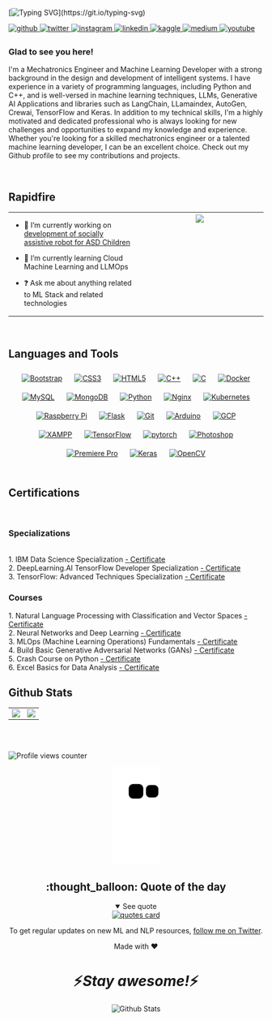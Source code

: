 [![Typing SVG](https://readme-typing-svg.demolab.com?font=Fira+Code&pause=1000&color=F7F7F7&width=435&lines=Hey+%F0%9F%91%8B%2C+I'm+Safiullah+Rahu!)](https://git.io/typing-svg)



<a href="https://github.com/Safiullah-Rahu" target="_blank">
<img src=https://img.shields.io/badge/github-%2324292e.svg?&style=for-the-badge&logo=github&logoColor=white alt=github style="margin-bottom: 5px;" />
</a>
<a href="https://twitter.com/safiullah_rahu" target="_blank">
<img src=https://img.shields.io/badge/twitter-%2300acee.svg?&style=for-the-badge&logo=twitter&logoColor=white alt=twitter style="margin-bottom: 5px;" />
</a>
<a href="https://instagram.com/safiullahrahu" target="_blank">
<img src=https://img.shields.io/badge/instagram-%23000000.svg?&style=for-the-badge&logo=instagram&logoColor=white alt=instagram style="margin-bottom: 5px;" />
</a>
<a href="https://linkedin.com/in/safiullahrahu" target="_blank">
<img src=https://img.shields.io/badge/linkedin-%231E77B5.svg?&style=for-the-badge&logo=linkedin&logoColor=white alt=linkedin style="margin-bottom: 5px;" />
</a>
<a href="https://www.kaggle.com/safiullahrahu" target="_blank">
<img src=https://img.shields.io/badge/kaggle-%2344BAE8.svg?&style=for-the-badge&logo=kaggle&logoColor=white alt=kaggle style="margin-bottom: 5px;" />
</a>
<a href="https://medium.com/@safiullahrahu1555" target="_blank">
<img src=https://img.shields.io/badge/medium-%23292929.svg?&style=for-the-badge&logo=medium&logoColor=white alt=medium style="margin-bottom: 5px;" />
</a>
<a href="https://www.youtube.com/channel/UC-Ypfa4T7-XBDQYJwfBE7zQ" target="_blank">
<img src=https://img.shields.io/badge/youtube-%23EE4831.svg?&style=for-the-badge&logo=youtube&logoColor=white alt=youtube style="margin-bottom: 5px;" />
</a>  
  



### Glad to see you here!  
I'm a Mechatronics Engineer and Machine Learning Developer with a strong background in the design and development of intelligent systems. I have experience in a variety of programming languages, including Python and C++, and is well-versed in machine learning techniques, LLMs, Generative AI Applications and libraries such as LangChain, LLamaindex, AutoGen, Crewai, TensorFlow and Keras. In addition to my technical skills, I'm a highly motivated and dedicated professional who is always looking for new challenges and opportunities to expand my knowledge and experience. Whether you're looking for a skilled mechatronics engineer or a talented machine learning developer, I can be an excellent choice. Check out my Github profile to see my contributions and projects.  
  

<br/>  


## Rapidfire  
<table><tr><td valign="top" width="50%">

- 🔭 I’m currently working on [development of socially assistive robot for ASD Children](https://github.com/rishavanand/github-profilinator)  
  

- 🌱 I’m currently learning Cloud Machine Learning and LLMOps
  

- ❓ Ask me about anything related to ML Stack and related technologies  
  


</td><td valign="top" width="50%">

<div align="center" bg_color="0000000">
<img src="https://github.com/mayankchaudhary26/Cool-Readme-ideas/blob/master/data/lofi.gif" align="center" style="width: 100%" />
<!--<img src="https://rishavanand.github.io/static/images/greetings.gif" align="center" style="width: 100%" /> -->
</div>  


</td></tr></table>  

<br/>  


## Languages and Tools  
<div align="center">  
<a href="https://getbootstrap.com/docs/3.4/javascript/" target="_blank"><img style="margin: 10px" src="https://profilinator.rishav.dev/skills-assets/bootstrap-plain.svg" alt="Bootstrap" height="25" /></a>  
<a href="https://www.w3schools.com/css/" target="_blank"><img style="margin: 10px" src="https://profilinator.rishav.dev/skills-assets/css3-original-wordmark.svg" alt="CSS3" height="25" /></a>  
<a href="https://en.wikipedia.org/wiki/HTML5" target="_blank"><img style="margin: 10px" src="https://profilinator.rishav.dev/skills-assets/html5-original-wordmark.svg" alt="HTML5" height="25" /></a>  
<a href="https://www.cplusplus.com/" target="_blank"><img style="margin: 10px" src="https://profilinator.rishav.dev/skills-assets/cplusplus-original.svg" alt="C++" height="25" /></a>  
<a href="https://www.cprogramming.com/" target="_blank"><img style="margin: 10px" src="https://profilinator.rishav.dev/skills-assets/c-original.svg" alt="C" height="25" /></a>  
<a href="https://www.docker.com/" target="_blank"><img style="margin: 10px" src="https://profilinator.rishav.dev/skills-assets/docker-original-wordmark.svg" alt="Docker" height="25" /></a>  
<a href="https://www.mysql.com/" target="_blank"><img style="margin: 10px" src="https://profilinator.rishav.dev/skills-assets/mysql-original-wordmark.svg" alt="MySQL" height="25" /></a>  
<a href="https://www.mongodb.com/" target="_blank"><img style="margin: 10px" src="https://profilinator.rishav.dev/skills-assets/mongodb-original-wordmark.svg" alt="MongoDB" height="25" /></a>  
<a href="https://www.python.org/" target="_blank"><img style="margin: 10px" src="https://profilinator.rishav.dev/skills-assets/python-original.svg" alt="Python" height="25" /></a>  
<a href="https://www.nginx.com/" target="_blank"><img style="margin: 10px" src="https://profilinator.rishav.dev/skills-assets/nginx-original.svg" alt="Nginx" height="25" /></a>  
<a href="https://kubernetes.io/" target="_blank"><img style="margin: 10px" src="https://profilinator.rishav.dev/skills-assets/kubernetes-icon.svg" alt="Kubernetes" height="25" /></a>  
<a href="https://www.raspberrypi.org/" target="_blank"><img style="margin: 10px" src="https://profilinator.rishav.dev/skills-assets/raspberrypi.png" alt="Raspberry Pi" height="25" /></a>  
<a href="https://flask.palletsprojects.com/" target="_blank"><img style="margin: 10px" src="https://profilinator.rishav.dev/skills-assets/flask.png" alt="Flask" height="25" /></a>  
<a href="https://github.com/" target="_blank"><img style="margin: 10px" src="https://profilinator.rishav.dev/skills-assets/git-scm-icon.svg" alt="Git" height="25" /></a>  
<a href="https://www.arduino.cc/" target="_blank"><img style="margin: 10px" src="https://profilinator.rishav.dev/skills-assets/arduino.png" alt="Arduino" height="25" /></a>  
<a href="https://cloud.google.com/" target="_blank"><img style="margin: 10px" src="https://profilinator.rishav.dev/skills-assets/google_cloud-icon.svg" alt="GCP" height="25" /></a>  
<a href="https://www.apachefriends.org/" target="_blank"><img style="margin: 10px" src="https://profilinator.rishav.dev/skills-assets/xampp.png" alt="XAMPP" height="25" /></a>  
<a href="https://www.tensorflow.org/" target="_blank"><img style="margin: 10px" src="https://profilinator.rishav.dev/skills-assets/tensorflow-icon.svg" alt="TensorFlow" height="25" /></a>  
<a href="https://pytorch.org/" target="_blank"><img style="margin: 10px" src="https://profilinator.rishav.dev/skills-assets/pytorch-icon.svg" alt="pytorch" height="25" /></a>  
<a href="https://www.adobe.com/in/products/photoshop.html" target="_blank"><img style="margin: 10px" src="https://profilinator.rishav.dev/skills-assets/photoshop-plain.svg" alt="Photoshop" height="25" /></a>  
<a href="https://www.adobe.com/in/products/premiere.html" target="_blank"><img style="margin: 10px" src="https://profilinator.rishav.dev/skills-assets/adobepremierepro.png" alt="Premiere Pro" height="25" /></a>  
<a href="https://keras.io/" target="_blank"><img style="margin: 10px" src="https://profilinator.rishav.dev/skills-assets/keras.png" alt="Keras" height="25" /></a>  
<a href="https://opencv.org/" target="_blank"><img style="margin: 10px" src="https://profilinator.rishav.dev/skills-assets/opencv-icon.svg" alt="OpenCV" height="25" /></a>  
</div>  

<br/>  

<h2> Certifications </h2><br/>
<h3> Specializations </h3><br/>
1. IBM Data Science Specialization <a href="https://www.coursera.org/account/accomplishments/specialization/certificate/2FGDUXCH8MYK">- Certificate</a> <br/>
2. DeepLearning.AI TensorFlow Developer Specialization <a href="https://www.coursera.org/account/accomplishments/specialization/certificate/JNRT2D4TWRT8">- Certificate</a><br/>
3. TensorFlow: Advanced Techniques Specialization <a href="https://www.coursera.org/account/accomplishments/specialization/certificate/9KLMYVYMZDSH">- Certificate</a><br/>
<h3> Courses </h3>
1. Natural Language Processing with Classification and Vector Spaces <a href="https://www.coursera.org/account/accomplishments/certificate/LCM8JZRXJ8ZH">- Certificate</a> <br/>
2. Neural Networks and Deep Learning <a href="https://www.coursera.org/account/accomplishments/certificate/LGB9YG5WZXY8">- Certificate</a><br/>
3. MLOps (Machine Learning Operations) Fundamentals <a href="https://www.coursera.org/account/accomplishments/certificate/FUBLW5AHVPFV">- Certificate</a><br/>
4. Build Basic Generative Adversarial Networks (GANs) <a href="https://www.coursera.org/account/accomplishments/certificate/BAGMME48Y2Y2">- Certificate</a> <br/>
5. Crash Course on Python <a href="https://www.coursera.org/account/accomplishments/certificate/8MA8HL3VGW6E">- Certificate</a><br/>
6. Excel Basics for Data Analysis <a href="https://www.coursera.org/account/accomplishments/certificate/FBT9U2NH9S5M">- Certificate</a><br/>

## Github Stats  
<table><tr><td valign="top" width="50%">

<img src="https://github-readme-stats.vercel.app/api?username=safiullah-rahu&show_icons=true&count_private=true&hide_border=true&bg_color=00000000" align="left" style="width: 100%" />

</td><td valign="top" width="50%">

<img src="https://github-readme-stats.vercel.app/api/top-langs/?username=safiullah-rahu&hide_border=true&layout=compact&bg_color=00000000" align="left" style="width: 100%" />

</td></tr></table>  

<br/>  

  

<br/>  

![Profile views counter](https://komarev.com/ghpvc/?username=safiullah-rahu&&style=flat-square&bg_color=00000000)  

<div align="center"><img alt="github contribution snake animation" src="https://github.com/Carol42/Carol42/blob/output/github-contribution-grid-snake.svg">  </div>
<div align="center">
  <h2>:thought_balloon: Quote of the day</h2>
<details open>
    <summary>See quote</summary>
    <a href="https://github.com/piyushsuthar/github-readme-quotes">
        <img src="https://quotes-github-readme.vercel.app/api?type=horizontal&theme=tokyonight" alt="quotes card">
    </a>
</details>
</div> 

<p align="center">To get regular updates on new ML and NLP resources, <a href="https://twitter.com/safiullah_rahu">follow me on Twitter</a>.</p>
<p align="center">Made with ❤️</p>

<h1 align='center'>⚡️<i>Stay awesome!</i>⚡️</h1>
<p align="center">
        <img src="https://raw.githubusercontent.com/mayhemantt/mayhemantt/Update/svg/Bottom.svg" alt="Github Stats" />
</p>
